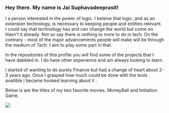 ### Hey there. My name is Jai Suphavadeeprasit!

I a person interested in the power of logic. 
I beleive that logic ,and as an extension technology,
is necessary to keeping people and entities relevant. 
I could say that technology has and can change the world but
come on. Hasn't it already. Not so say there is nothing to more
to do in tech. On the contrary - most of the major advancements
people will make will be through the medium of Tech. I aim to play
some part in that.

In the repositories of this profile you will find some of the projects 
that I have dabbled in. I do have other experience and am always looking to learn.

I started of wanting to do purely Finance but had a change of heart about 2-3 years ago.
Once I grasped how much could be done with the tools availible I became hooked learning about it . 

Below is are the titles of my two favorite movies. MoneyBall and Imitation Game.
<div>
  <img src="https://theacademyroad.com/wp-content/uploads/2015/01/The-Intimidation-Game-2-638x900.jpg">
</div>
